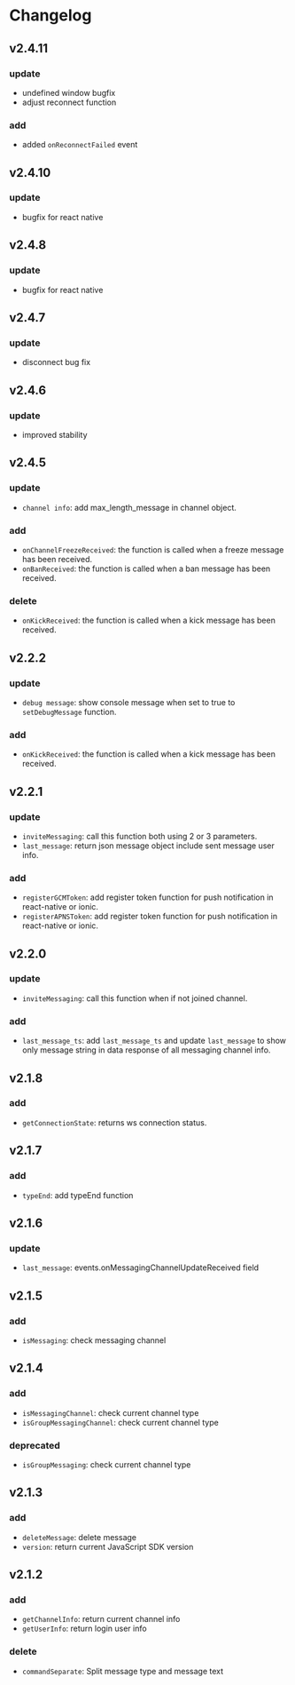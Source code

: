 Changelog
=========


## v2.4.11

### update
 * undefined window bugfix
 * adjust reconnect function

### add
 * added `onReconnectFailed` event


## v2.4.10

### update
 * bugfix for react native
 

## v2.4.8

### update
 * bugfix for react native  


## v2.4.7

### update
 * disconnect bug fix


## v2.4.6

### update
 * improved stability


## v2.4.5  
  
### update  
 * `channel info`: add max_length_message in channel object.  
   
### add
 * `onChannelFreezeReceived`: the function is called when a freeze message has been received.  
 * `onBanReceived`: the function is called when a ban message has been received.  
  
### delete  
 * `onKickReceived`: the function is called when a kick message has been received.  


## v2.2.2  
  
### update  
 * `debug message`: show console message when set to true to `setDebugMessage` function.  

### add
 * `onKickReceived`: the function is called when a kick message has been received.  
 

## v2.2.1  
  
### update  
 * `inviteMessaging`: call this function both using 2 or 3 parameters.  
 * `last_message`: return json message object include sent message user info.  

### add
 * `registerGCMToken`: add register token function for push notification in react-native or ionic.  
 * `registerAPNSToken`: add register token function for push notification in react-native or ionic.  
  

## v2.2.0  
  
### update  
 * `inviteMessaging`: call this function when if not joined channel.

### add
 * `last_message_ts`: add `last_message_ts` and update `last_message` to show only message string in data response of all messaging channel info.  
 

## v2.1.8  
  
### add  
 * `getConnectionState`: returns ws connection status.
 

## v2.1.7  
  
### add  
 * `typeEnd`: add typeEnd function
 

## v2.1.6  
  
### update  
 * `last_message`: events.onMessagingChannelUpdateReceived field   
  
 
## v2.1.5  
  
### add  
 * `isMessaging`: check messaging channel  
   
  
## v2.1.4  
  
### add  
 * `isMessagingChannel`: check current channel type  
 * `isGroupMessagingChannel`: check current channel type    
  
### deprecated  
 * `isGroupMessaging`: check current channel type  
  

## v2.1.3  
   
### add  

 * `deleteMessage`: delete message   
 * `version`: return current JavaScript SDK version   
   

## v2.1.2   

### add  

 * `getChannelInfo`: return current channel info   
 * `getUserInfo`: return login user info   
  
### delete  

 * `commandSeparate`: Split message type and message text    


